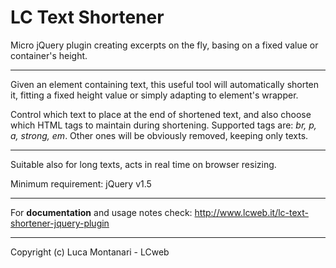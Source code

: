 LC Text Shortener
==============

Micro jQuery plugin creating excerpts on the fly, basing on a fixed value or container's height.

___

Given an element containing text, this useful tool will automatically shorten it, fitting a fixed height value or simply adapting to element's wrapper. 

Control which text to place at the end of shortened text, and also choose which HTML tags to maintain during shortening.
Supported tags are: *br, p, a, strong, em*. Other ones will be obviously removed, keeping only texts. 

___

Suitable also for long texts, acts in real time on browser resizing.

Minimum requirement: jQuery v1.5

___

For **documentation** and usage notes check:
http://www.lcweb.it/lc-text-shortener-jquery-plugin


* * *

Copyright (c) Luca Montanari - LCweb 